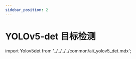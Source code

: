 ```yaml
---
sidebar_position: 2
---
```


# YOLOv5-det 目标检测

import Yolov5det from '../../../../common/ai/\_yolov5_det.mdx';

<Yolov5det />